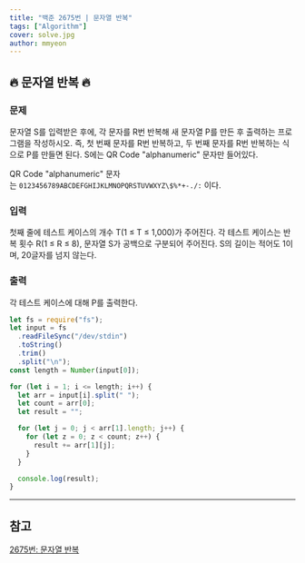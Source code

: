 ```yaml
---
title: "백준 2675번 | 문자열 반복"
tags: ["Algorithm"]
cover: solve.jpg
author: mmyeon
---
```


## 🔥 문자열 반복 🔥

### 문제

문자열 S를 입력받은 후에, 각 문자를 R번 반복해 새 문자열 P를 만든 후 출력하는 프로그램을 작성하시오. 즉, 첫 번째 문자를 R번 반복하고, 두 번째 문자를 R번 반복하는 식으로 P를 만들면 된다. S에는 QR Code "alphanumeric" 문자만 들어있다.

QR Code "alphanumeric" 문자는 `0123456789ABCDEFGHIJKLMNOPQRSTUVWXYZ\$%*+-./:` 이다.

### 입력

첫째 줄에 테스트 케이스의 개수 T(1 ≤ T ≤ 1,000)가 주어진다. 각 테스트 케이스는 반복 횟수 R(1 ≤ R ≤ 8), 문자열 S가 공백으로 구분되어 주어진다. S의 길이는 적어도 1이며, 20글자를 넘지 않는다.

### 출력

각 테스트 케이스에 대해 P를 출력한다.

```js
let fs = require("fs");
let input = fs
  .readFileSync("/dev/stdin")
  .toString()
  .trim()
  .split("\n");
const length = Number(input[0]);

for (let i = 1; i <= length; i++) {
  let arr = input[i].split(" ");
  let count = arr[0];
  let result = "";

  for (let j = 0; j < arr[1].length; j++) {
    for (let z = 0; z < count; z++) {
      result += arr[1][j];
    }
  }

  console.log(result);
}
```

---

## 참고

[2675번: 문자열 반복](https://www.acmicpc.net/problem/2675)
